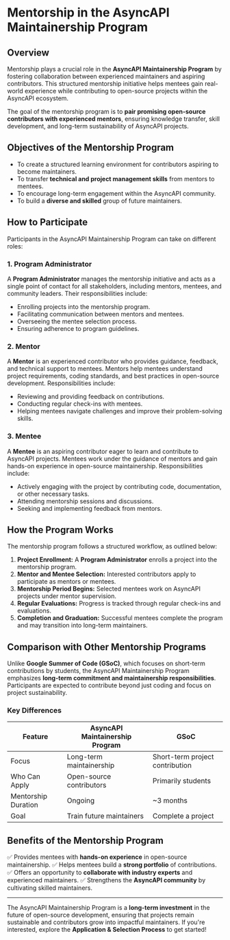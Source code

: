 # Mentorship in the AsyncAPI Maintainership Program

## Overview

Mentorship plays a crucial role in the **AsyncAPI Maintainership Program** by fostering collaboration between experienced maintainers and aspiring contributors. This structured mentorship initiative helps mentees gain real-world experience while contributing to open-source projects within the AsyncAPI ecosystem.

The goal of the mentorship program is to **pair promising open-source contributors with experienced mentors**, ensuring knowledge transfer, skill development, and long-term sustainability of AsyncAPI projects.

## Objectives of the Mentorship Program

- To create a structured learning environment for contributors aspiring to become maintainers.
- To transfer **technical and project management skills** from mentors to mentees.
- To encourage long-term engagement within the AsyncAPI community.
- To build a **diverse and skilled** group of future maintainers.

## How to Participate

Participants in the AsyncAPI Maintainership Program can take on different roles:

### **1. Program Administrator**

A **Program Administrator** manages the mentorship initiative and acts as a single point of contact for all stakeholders, including mentors, mentees, and community leaders. Their responsibilities include:

- Enrolling projects into the mentorship program.
- Facilitating communication between mentors and mentees.
- Overseeing the mentee selection process.
- Ensuring adherence to program guidelines.

### **2. Mentor**

A **Mentor** is an experienced contributor who provides guidance, feedback, and technical support to mentees. Mentors help mentees understand project requirements, coding standards, and best practices in open-source development. Responsibilities include:

- Reviewing and providing feedback on contributions.
- Conducting regular check-ins with mentees.
- Helping mentees navigate challenges and improve their problem-solving skills.

### **3. Mentee**

A **Mentee** is an aspiring contributor eager to learn and contribute to AsyncAPI projects. Mentees work under the guidance of mentors and gain hands-on experience in open-source maintainership. Responsibilities include:

- Actively engaging with the project by contributing code, documentation, or other necessary tasks.
- Attending mentorship sessions and discussions.
- Seeking and implementing feedback from mentors.

## How the Program Works

The mentorship program follows a structured workflow, as outlined below:

1. **Project Enrollment:** A **Program Administrator** enrolls a project into the mentorship program.
2. **Mentor and Mentee Selection:** Interested contributors apply to participate as mentors or mentees.
3. **Mentorship Period Begins:** Selected mentees work on AsyncAPI projects under mentor supervision.
4. **Regular Evaluations:** Progress is tracked through regular check-ins and evaluations.
5. **Completion and Graduation:** Successful mentees complete the program and may transition into long-term maintainers.

## Comparison with Other Mentorship Programs

Unlike **Google Summer of Code (GSoC)**, which focuses on short-term contributions by students, the AsyncAPI Maintainership Program emphasizes **long-term commitment and maintainership responsibilities**. Participants are expected to contribute beyond just coding and focus on project sustainability.

### **Key Differences**

| Feature                | AsyncAPI Maintainership Program | GSoC |
|------------------------|---------------------------------|------|
| Focus                 | Long-term maintainership       | Short-term project contribution |
| Who Can Apply         | Open-source contributors       | Primarily students |
| Mentorship Duration   | Ongoing                        | ~3 months |
| Goal                  | Train future maintainers       | Complete a project |

## Benefits of the Mentorship Program

✅ Provides mentees with **hands-on experience** in open-source maintainership.
✅ Helps mentees build a **strong portfolio** of contributions.
✅ Offers an opportunity to **collaborate with industry experts** and experienced maintainers.
✅ Strengthens the **AsyncAPI community** by cultivating skilled maintainers.

---

The AsyncAPI Maintainership Program is a **long-term investment** in the future of open-source development, ensuring that projects remain sustainable and contributors grow into impactful maintainers. If you're interested, explore the **Application & Selection Process** to get started!

